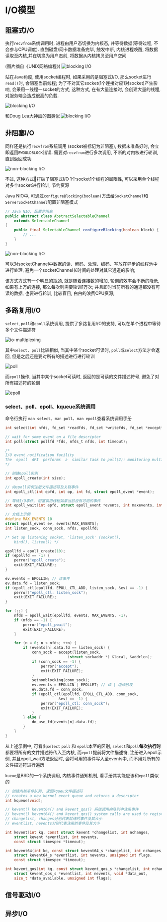 # I/O模型

## 阻塞式I/O

执行`recvfrom`系统调用时, 进程由用户态切换为内核态, 并等待数据(等待过程, 不会参与CPU调度). 直到磁盘/网卡数据准备完毕, 触发中断,  内核进程唤醒, 将数据读取至内核,并在切换为用户态前, 将数据从内核拷贝至用户空间

(图片摘自《UNIX网络编程》)
![blocking I/O](png/blockingIO.png)

站在Java角度, 使用socket编程时, 如果采用的是阻塞式I/O, 那么socket进行`read()`时, 会阻塞当前线程; 为了不对其它socket(1个连接对应1对socket)产生影响, 会采用一线程一socket的方式; 这种方式, 在有大量连接时, 会创建大量的线程, 对服务端会造成很高的负载.

![blocking I/O](png/socket-blocking.png)

和Doug Lea大神画的图类似
![blocking I/O](png/classic_service_designs.png)

## 非阻塞I/O

同样还是执行`recvfrom`系统调用 (socket被标记为非阻塞), 数据未准备好时, 会立即返回`EWOULDBLOCK`错误. 需要对`recvfrom`进行多次调用, 不断的对内核进行轮训, 直到返回成功.

![non-blocking I/O](png/non-blockingIO.png)

不过, 这种方式打破了阻塞式I/O 1个socket1个线程的局限性, 可以采用单个线程对多个socket进行轮训, 节约资源

Java NIO中, 可通过`configureBlocking(boolean)`方法给`SocketChannel`和`ServerSocketChannel`配置非阻塞模式
```java
// Java NIO, 配置非阻塞
public abstract class AbstractSelectableChannel
    extends SelectableChannel
{
    public final SelectableChannel configureBlocking(boolean block) {
        // ...
    }
}
```

![non-blocking I/O](png/socket-non-blocking.png)

可以对socketChannel中数据的读、解码、处理、编码、写放在异步的线程池中进行处理, 避免一个socketChannel长时间的处理对其它通道的影响; 

该方式方式有一个明显的瓶颈, 就是随着连接数的增加, 轮训的效率会不断的降低, 如果有上万的连接, 那么每次则需要轮训1万次; 并且即时当前所有的通道都没有可读的数据, 也要进行轮训, 比较盲目, 白白的浪费CPU资源;

## 多路复用I/O

`select`, `poll`和`epoll`系统调用, 提供了多路复用I/O的支持, 可以在单个进程中等待多个文件描述符  

![io-multiplexing](png/io-multiplexing.png)

其中`select, poll`比较相似, 当其中某个socket可读时, `poll`或`select`方法才会返回, 但是之后还是要对所有的描述进行进行轮训

![poll](png/socket-poll.png)

而`epoll`操作, 当其中某个socket可读时, 返回的是可读的文件描述符号, 避免了对所有描述符的轮训

![epoll](png/socket-epoll.png)

### select、poll、epoll、kqueue系统调用

命令行执行 `man select`、`man poll`、`man epoll`查看系统调用手册

```c
int select(int nfds, fd_set *readfds, fd_set *writefds, fd_set *exceptfds, struct timeval *timeout);
```

```c
// wait for some event on a file descriptor
int poll(struct pollfd *fds, nfds_t nfds, int timeout);
```

```c
/*
I/O event notification facility
The  epoll  API  performs  a  similar task to poll(2): monitoring multiple file descriptors to see if I/O is possible on any of them.  The epoll API can be used either as an edge-triggered or a level-triggered interface and scales well to large numbers of watched file descriptors.  The following system calls are provided to create and manage an epoll instance
*/

// 创建epoll实例
int epoll_create(int size);

// 向epoll实例注册文件描述符及关联事件
int epoll_ctl(int epfd, int op, int fd, struct epoll_event *event);

// 等待I/O事件, 阻塞调用线程如果当前没有可用的事件
int epoll_wait(int epfd, struct epoll_event *events, int maxevents, int timeout);
```

```c
// 文档上示例
#define MAX_EVENTS 10
struct epoll_event ev, events[MAX_EVENTS];
int listen_sock, conn_sock, nfds, epollfd;

/* Set up listening socket, 'listen_sock' (socket(),
    bind(), listen()) */

epollfd = epoll_create(10);
if (epollfd == -1) {
    perror("epoll_create");
    exit(EXIT_FAILURE);
}

ev.events = EPOLLIN; // 读事件
ev.data.fd = listen_sock;
if (epoll_ctl(epollfd, EPOLL_CTL_ADD, listen_sock, &ev) == -1) {
    perror("epoll_ctl: listen_sock");
    exit(EXIT_FAILURE);
}

for (;;) {
    nfds = epoll_wait(epollfd, events, MAX_EVENTS, -1);
    if (nfds == -1) {
        perror("epoll_pwait");
        exit(EXIT_FAILURE);
    }

    for (n = 0; n < nfds; ++n) {
        if (events[n].data.fd == listen_sock) {
            conn_sock = accept(listen_sock,
                            (struct sockaddr *) &local, &addrlen);
            if (conn_sock == -1) {
                perror("accept");
                exit(EXIT_FAILURE);
            }
            setnonblocking(conn_sock);
            ev.events = EPOLLIN | EPOLLET; // 读 | 边缘触发
            ev.data.fd = conn_sock;
            if (epoll_ctl(epollfd, EPOLL_CTL_ADD, conn_sock,
                        &ev) == -1) {
                perror("epoll_ctl: conn_sock");
                exit(EXIT_FAILURE);
            }
        } else {
            do_use_fd(events[n].data.fd);
        }
    }
}
```
从上述示例中, 可看出`select` `poll` 和 `epoll`本至的区别, `select`和`poll`**每次执行时**都要将所有的文件描述符传入至内核,  而`epoll`提前将文件描述符, 注册进入epoll示例, 并且epoll_wait方法返回时, 会将可用的事件写入至events中, 而不用对所有的文件描述符进行遍历

`kueue`是BSD的一个系统调用, 内核事件通知机制, 看手册其功能应该和`epoll`类似的

```c
// 创建内核事件队列, 返回kqueu文件描述符
// creates a new kernel event queue and returns a descriptor
int kqueue(void);

// kevent() kevent64() and kevent_qos() 系统调用向队列中注册事件
// kevent() kevent64() and kevent_qos() system calls are used to register events with the queue
// changelist, changes分别代表就绪的事件及其大小
// eventlist, nevents分别代表注册的事件及其大小

int kevent(int kq, const struct kevent *changelist, int nchanges,
    struct kevent *eventlist, int nevents,
    const struct timespec *timeout);

int kevent64(int kq, const struct kevent64_s *changelist, int nchanges,
    struct kevent64_s *eventlist, int nevents, unsigned int flags,
    const struct timespec *timeout);

int kevent_qos(int kq, const struct kevent_qos_s *changelist, int nchanges,
    struct kevent_qos_s *eventlist, int nevents, void *data_out,
    size_t *data_available, unsigned int flags);
```

## 信号驱动I/O

## 异步I/O